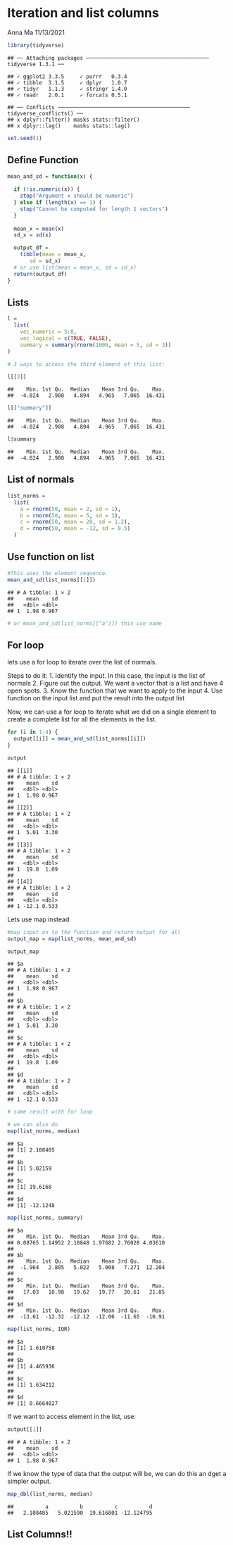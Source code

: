 Iteration and list columns
================
Anna Ma
11/13/2021

``` r
library(tidyverse)
```

    ## ── Attaching packages ─────────────────────────────────────── tidyverse 1.3.1 ──

    ## ✓ ggplot2 3.3.5     ✓ purrr   0.3.4
    ## ✓ tibble  3.1.5     ✓ dplyr   1.0.7
    ## ✓ tidyr   1.1.3     ✓ stringr 1.4.0
    ## ✓ readr   2.0.1     ✓ forcats 0.5.1

    ## ── Conflicts ────────────────────────────────────────── tidyverse_conflicts() ──
    ## x dplyr::filter() masks stats::filter()
    ## x dplyr::lag()    masks stats::lag()

``` r
set.seed(1)
```

## Define Function

``` r
mean_and_sd = function(x) {
  
  if (!is.numeric(x)) {
    stop("Argument x should be numeric")
  } else if (length(x) == 1) {
    stop("Cannot be computed for length 1 vectors")
  }
  
  mean_x = mean(x)
  sd_x = sd(x)

  output_df = 
    tibble(mean = mean_x, 
       sd = sd_x)
  # or use list(mean = mean_x, sd = sd_x)
  return(output_df)
}
```

## Lists

``` r
l = 
  list(
    vec_numeric = 5:8,
    vec_logical = c(TRUE, FALSE),
    summary = summary(rnorm(1000, mean = 5, sd = 3))
)

# 3 ways to access the third element of this list:

l[[3]]
```

    ##    Min. 1st Qu.  Median    Mean 3rd Qu.    Max. 
    ##  -4.024   2.908   4.894   4.965   7.065  16.431

``` r
l[["summary"]]
```

    ##    Min. 1st Qu.  Median    Mean 3rd Qu.    Max. 
    ##  -4.024   2.908   4.894   4.965   7.065  16.431

``` r
l$summary
```

    ##    Min. 1st Qu.  Median    Mean 3rd Qu.    Max. 
    ##  -4.024   2.908   4.894   4.965   7.065  16.431

## List of normals

``` r
list_norms = 
  list(
    a = rnorm(50, mean = 2, sd = 1),
    b = rnorm(50, mean = 5, sd = 3),
    c = rnorm(50, mean = 20, sd = 1.2),
    d = rnorm(50, mean = -12, sd = 0.5)
  )
```

## Use function on list

``` r
#This uses the element sequence.
mean_and_sd(list_norms[[1]])
```

    ## # A tibble: 1 × 2
    ##    mean    sd
    ##   <dbl> <dbl>
    ## 1  1.98 0.967

``` r
# or mean_and_sd(list_norms[["a"]]) this use name
```

## For loop

lets use a for loop to iterate over the list of normals.

Steps to do it: 1. Identify the input. In this case, the input is the
list of normals 2. Figure out the output. We want a vector that is a
list and have 4 open spots. 3. Know the function that we want to apply
to the input 4. Use function on the input list and put the result into
the output list

Now, we can use a for loop to iterate what we did on a single element to
create a complete list for all the elements in the list.

``` r
for (i in 1:4) {
  output[[i]] = mean_and_sd(list_norms[[i]])
}

output
```

    ## [[1]]
    ## # A tibble: 1 × 2
    ##    mean    sd
    ##   <dbl> <dbl>
    ## 1  1.98 0.967
    ## 
    ## [[2]]
    ## # A tibble: 1 × 2
    ##    mean    sd
    ##   <dbl> <dbl>
    ## 1  5.01  3.30
    ## 
    ## [[3]]
    ## # A tibble: 1 × 2
    ##    mean    sd
    ##   <dbl> <dbl>
    ## 1  19.8  1.09
    ## 
    ## [[4]]
    ## # A tibble: 1 × 2
    ##    mean    sd
    ##   <dbl> <dbl>
    ## 1 -12.1 0.533

Lets use map instead

``` r
#map input on to the function and return output for all 
output_map = map(list_norms, mean_and_sd)

output_map
```

    ## $a
    ## # A tibble: 1 × 2
    ##    mean    sd
    ##   <dbl> <dbl>
    ## 1  1.98 0.967
    ## 
    ## $b
    ## # A tibble: 1 × 2
    ##    mean    sd
    ##   <dbl> <dbl>
    ## 1  5.01  3.30
    ## 
    ## $c
    ## # A tibble: 1 × 2
    ##    mean    sd
    ##   <dbl> <dbl>
    ## 1  19.8  1.09
    ## 
    ## $d
    ## # A tibble: 1 × 2
    ##    mean    sd
    ##   <dbl> <dbl>
    ## 1 -12.1 0.533

``` r
# same result with for loop

# we can also do 
map(list_norms, median)
```

    ## $a
    ## [1] 2.108485
    ## 
    ## $b
    ## [1] 5.02159
    ## 
    ## $c
    ## [1] 19.6168
    ## 
    ## $d
    ## [1] -12.1248

``` r
map(list_norms, summary)
```

    ## $a
    ##    Min. 1st Qu.  Median    Mean 3rd Qu.    Max. 
    ## 0.08765 1.14952 2.10848 1.97682 2.76028 4.03610 
    ## 
    ## $b
    ##    Min. 1st Qu.  Median    Mean 3rd Qu.    Max. 
    ##  -1.964   2.805   5.022   5.008   7.271  12.204 
    ## 
    ## $c
    ##    Min. 1st Qu.  Median    Mean 3rd Qu.    Max. 
    ##   17.03   18.98   19.62   19.77   20.61   21.85 
    ## 
    ## $d
    ##    Min. 1st Qu.  Median    Mean 3rd Qu.    Max. 
    ##  -13.61  -12.32  -12.12  -12.06  -11.65  -10.91

``` r
map(list_norms, IQR)
```

    ## $a
    ## [1] 1.610758
    ## 
    ## $b
    ## [1] 4.465936
    ## 
    ## $c
    ## [1] 1.634212
    ## 
    ## $d
    ## [1] 0.6664827

If we want to access element in the list, use:

``` r
output[[1]]
```

    ## # A tibble: 1 × 2
    ##    mean    sd
    ##   <dbl> <dbl>
    ## 1  1.98 0.967

If we know the type of data that the output will be, we can do this an
dget a simpler output.

``` r
map_dbl(list_norms, median)
```

    ##          a          b          c          d 
    ##   2.108485   5.021590  19.616801 -12.124795

## List Columns!!
